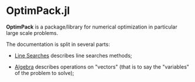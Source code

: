 # OptimPack.jl

**OptimPack** is a package/library for numerical optimization in particular large scale problems.

The documentation is split in several parts:

* [Line Searches](doc/linesearches.md) describes line searches methods;

* [Algebra](doc/algebra.md) describes operations on "vectors" (that is to say
  the "variables" of the problem to solve);
